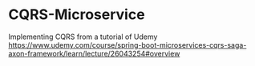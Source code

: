 # CQRS-Microservice
Implementing CQRS from a tutorial of Udemy
https://www.udemy.com/course/spring-boot-microservices-cqrs-saga-axon-framework/learn/lecture/26043254#overview
